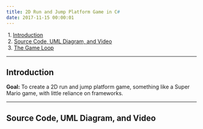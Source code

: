 ```yaml
---
title: 2D Run and Jump Platform Game in C#
date: 2017-11-15 00:00:01
---
```


&nbsp;1. [Introduction](#introduction)  
&nbsp;2. [Source Code, UML Diagram, and Video](#code)  
&nbsp;3. [The Game Loop](#walkthrough)  

---

## Introduction

<b>Goal:</b>
To create a 2D run and jump platform game, something like a Super Mario game, with little reliance on frameworks.

---

## Source Code, UML Diagram, and Video